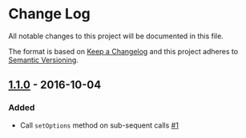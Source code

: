 # Change Log
All notable changes to this project will be documented in this file.

The format is based on [Keep a Changelog](http://keepachangelog.com/)
and this project adheres to [Semantic Versioning](http://semver.org/).

## [1.1.0] - 2016-10-04
### Added
- Call ```setOptions``` method on sub-sequent calls [\#1](https://github.com/kasparsz/jquery-plugin-generator/issues/1)

[1.1.0]: https://github.com/kasparsz/jquery-plugin-generator/compare/v1.0.0...v1.1.0
